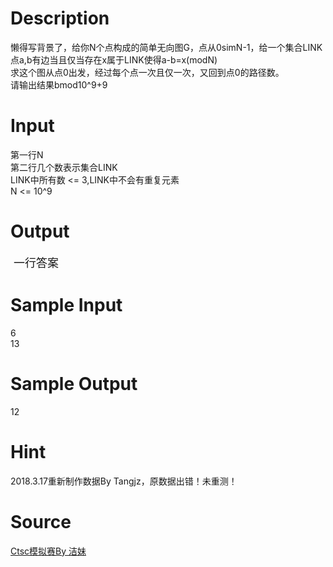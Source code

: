 
# Description

<div class="content"><div>懒得写背景了，给你N个点构成的简单无向图G，点从0simN-1，给一个集合LINK</div>
<div></div>
<div>点a,b有边当且仅当存在x属于LINK使得a-b=x(modN)</div>
<div>求这个图从点0出发，经过每个点一次且仅一次，又回到点0的路径数。</div>
<div></div>
<div>请输出结果bmod10^9+9</div></div>

# Input

<div class="content"><div>第一行N</div>
<div>第二行几个数表示集合LINK</div>
<div>LINK中所有数 &lt;= 3,LINK中不会有重复元素<br/>
N &lt;= 10^9</div></div>

# Output

<div class="content"><p><span style="font-size: large;"> 一行答案</span></p></div>

# Sample Input

<div class="content"><span class="sampledata">6<br/>
13</span></div>

# Sample Output

<div class="content"><span class="sampledata">12</span></div>

# Hint

<div class="content"><p></p><p>2018.3.17重新制作数据By Tangjz，原数据出错！未重测！</p><p></p></div>

# Source

<div class="content"><p><a href="problemset.php?search=Ctsc模拟赛By 洁妹">Ctsc模拟赛By 洁妹</a></p></div>

